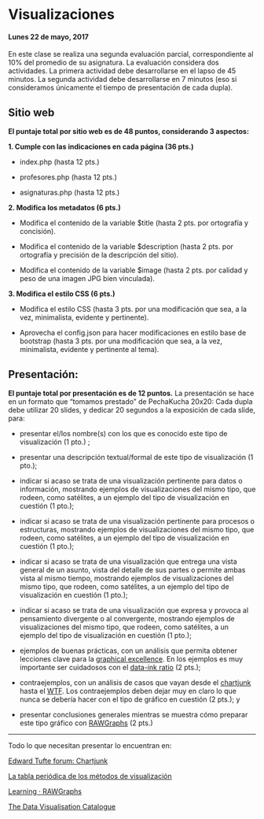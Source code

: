 # Visualizaciones
#### Lunes 22 de mayo, 2017

En este clase se realiza una segunda evaluación parcial, correspondiente al 10% del promedio de su asignatura. La evaluación considera dos actividades. La primera actividad debe desarrollarse en el lapso de 45 minutos. La segunda actividad debe desarrollarse en 7 minutos (eso si consideramos únicamente el tiempo de presentación de cada dupla).

## Sitio web

**El puntaje total por sitio web es de 48 puntos, considerando 3 aspectos:**

**1. Cumple con las indicaciones en cada página (36 pts.)**

- index.php (hasta 12 pts.)

- profesores.php (hasta 12 pts.)

- asignaturas.php (hasta 12 pts.)

**2. Modifica los metadatos (6 pts.)**

- Modifica el contenido de la variable $title (hasta 2 pts. por ortografía y concisión).

- Modifica el contenido de la variable $description (hasta 2 pts. por ortografía y precisión de la descripción del sitio).

- Modifica el contenido de la variable $image (hasta 2 pts. por calidad y peso de una imagen JPG bien vinculada).

**3. Modifica el estilo CSS (6 pts.)**

- Modifica el estilo CSS (hasta 3 pts. por una modificación que sea, a la vez, minimalista, evidente y pertinente).

- Aprovecha el config.json para hacer modificaciones en estilo base de bootstrap (hasta 3 pts. por una modificación que sea, a la vez, minimalista, evidente y pertinente al tema).

## Presentación: 

**El puntaje total por presentación es de 12 puntos.** La presentación se hace en un formato que “tomamos prestado” de PechaKucha 20x20: Cada dupla debe utilizar 20 slides, y dedicar 20 segundos a la exposición de cada slide, para:

- presentar el/los nombre(s) con los que es conocido este tipo de visualización (1 pto.) ;

- presentar una descripción textual/formal de este tipo de visualización (1 pto.);

- indicar si acaso se trata de una visualización pertinente para datos o información, mostrando ejemplos de visualizaciones del mismo tipo, que rodeen, como satélites, a un ejemplo del tipo de visualización en cuestión (1 pto.);

- indicar si acaso se trata de una visualización pertinente para procesos o estructuras, mostrando ejemplos de visualizaciones del mismo tipo, que rodeen, como satélites, a un ejemplo del tipo de visualización en cuestión (1 pto.);

- indicar si acaso se trata de una visualización que entrega una vista general de un asunto, vista del detalle de sus partes o permite ambas vista al mismo tiempo, mostrando ejemplos de visualizaciones del mismo tipo, que rodeen, como satélites, a un ejemplo del tipo de visualización en cuestión (1 pto.);

- indicar si acaso se trata de una visualización que expresa y provoca al pensamiento divergente o al convergente, mostrando ejemplos de visualizaciones del mismo tipo, que rodeen, como satélites, a un ejemplo del tipo de visualización en cuestión (1 pto.);

- ejemplos de buenas prácticas, con un análisis que permita obtener lecciones clave para la [graphical excellence](http://www.infovis-wiki.net/index.php?title=Graphical_Excellence). En los ejemplos es muy importante ser cuidadosos con el [data-ink ratio](http://www.infovis-wiki.net/index.php/Data-Ink_Ratio) (2 pts.);

- contraejemplos, con un análisis de casos que vayan desde el [chartjunk](http://www.infovis-wiki.net/index.php/Chart_Junk) hasta el [WTF](http://viz.wtf/). Los contraejemplos deben dejar muy en claro lo que nunca se debería hacer con el tipo de gráfico en cuestión (2 pts.); y

- presentar conclusiones generales mientras se muestra cómo preparar este tipo gráfico con [RAWGraphs](http://app.rawgraphs.io/) (2 pts.)


------

Todo lo que necesitan presentar lo encuentran en:

[Edward Tufte forum: Chartjunk](https://www.edwardtufte.com/bboard/q-and-a-fetch-msg?msg_id=00040Z)

[La tabla periódica de los métodos de visualización](http://www.visual-literacy.org/periodic_table/periodic_table.html)

[Learning · RAWGraphs](http://rawgraphs.io/learning/)

[The Data Visualisation Catalogue](http://www.datavizcatalogue.com/)
